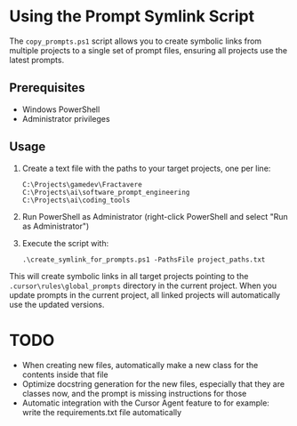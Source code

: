 # Using the Prompt Symlink Script

The `copy_prompts.ps1` script allows you to create symbolic links from multiple projects to a single set of prompt files, ensuring all projects use the latest prompts.

## Prerequisites
- Windows PowerShell
- Administrator privileges

## Usage
1. Create a text file with the paths to your target projects, one per line:
   ```
   C:\Projects\gamedev\Fractavere
   C:\Projects\ai\software_prompt_engineering
   C:\Projects\ai\coding_tools
   ```

2. Run PowerShell as Administrator (right-click PowerShell and select "Run as Administrator")

3. Execute the script with:
   ```
   .\create_symlink_for_prompts.ps1 -PathsFile project_paths.txt
   ```

This will create symbolic links in all target projects pointing to the `.cursor\rules\global_prompts` directory in the current project. When you update prompts in the current project, all linked projects will automatically use the updated versions.

# TODO
- When creating new files, automatically make a new class for the contents inside that file
- Optimize docstring generation for the new files, especially that they are classes now, and the prompt is missing instructions for those
- Automatic integration with the Cursor Agent feature to for example: write the requirements.txt file automatically